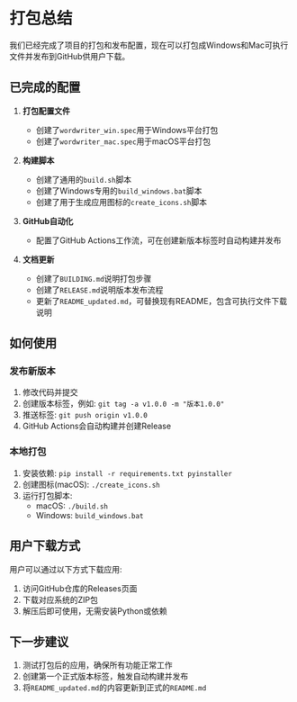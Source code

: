 # 打包总结

我们已经完成了项目的打包和发布配置，现在可以打包成Windows和Mac可执行文件并发布到GitHub供用户下载。

## 已完成的配置

1. **打包配置文件**
   - 创建了`wordwriter_win.spec`用于Windows平台打包
   - 创建了`wordwriter_mac.spec`用于macOS平台打包

2. **构建脚本**
   - 创建了通用的`build.sh`脚本
   - 创建了Windows专用的`build_windows.bat`脚本
   - 创建了用于生成应用图标的`create_icons.sh`脚本

3. **GitHub自动化**
   - 配置了GitHub Actions工作流，可在创建新版本标签时自动构建并发布

4. **文档更新**
   - 创建了`BUILDING.md`说明打包步骤
   - 创建了`RELEASE.md`说明版本发布流程
   - 更新了`README_updated.md`，可替换现有README，包含可执行文件下载说明

## 如何使用

### 发布新版本

1. 修改代码并提交
2. 创建版本标签，例如: `git tag -a v1.0.0 -m "版本1.0.0"`
3. 推送标签: `git push origin v1.0.0`
4. GitHub Actions会自动构建并创建Release

### 本地打包

1. 安装依赖: `pip install -r requirements.txt pyinstaller`
2. 创建图标(macOS): `./create_icons.sh`
3. 运行打包脚本:
   - macOS: `./build.sh`
   - Windows: `build_windows.bat`

## 用户下载方式

用户可以通过以下方式下载应用:

1. 访问GitHub仓库的Releases页面
2. 下载对应系统的ZIP包
3. 解压后即可使用，无需安装Python或依赖

## 下一步建议

1. 测试打包后的应用，确保所有功能正常工作
2. 创建第一个正式版本标签，触发自动构建并发布
3. 将`README_updated.md`的内容更新到正式的`README.md`